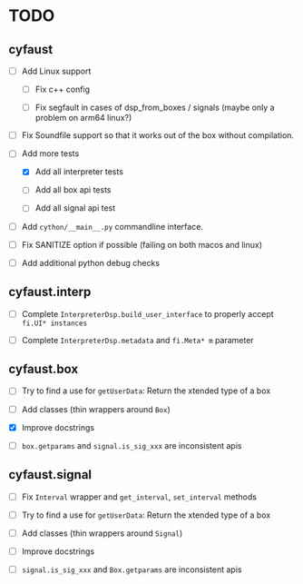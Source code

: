 # TODO


##  cyfaust

- [ ] Add Linux support

	- [ ] Fix c++ config

	- [ ] Fix segfault in cases of dsp_from_boxes / signals (maybe only a problem on arm64 linux?)

- [ ] Fix Soundfile support so that it works out of the box without compilation.

- [ ] Add more tests

	- [x] Add all interpreter tests
	
	- [ ] Add all box api tests

	- [ ] Add all signal api test

- [ ] Add `cython/__main__.py` commandline interface.

- [ ] Fix SANITIZE option if possible (failing on both macos and linux)

- [ ] Add additional python debug checks


## cyfaust.interp

- [ ] Complete `InterpreterDsp.build_user_interface` to properly accept `fi.UI* instances`

- [ ] Complete `InterpreterDsp.metadata` and `fi.Meta* m` parameter


## cyfaust.box

- [ ] Try to find a use for `getUserData`: Return the xtended type of a box

- [ ] Add classes (thin wrappers around `Box`)

- [x] Improve docstrings

- [ ] `box.getparams` and `signal.is_sig_xxx` are inconsistent apis


## cyfaust.signal

- [ ] Fix `Interval` wrapper and `get_interval`, `set_interval` methods

- [ ] Try to find a use for `getUserData`: Return the xtended type of a box

- [ ] Add classes (thin wrappers around `Signal`)

- [ ] Improve docstrings

- [ ] `signal.is_sig_xxx` and `Box.getparams` are inconsistent apis
